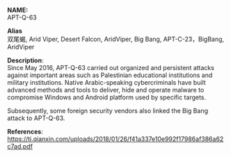 **NAME:**  
APT-Q-63  
  
**Alias**  
双尾蝎, Arid Viper, Desert Falcon, AridViper, Big Bang, APT-C-23，BigBang, AridViper  

**Description**:   
Since May 2016, APT-Q-63 carried out organized and persistent attacks against important areas such as Palestinian educational institutions and military institutions. Native Arabic-speaking cybercriminals have built advanced methods and tools to deliver, hide and operate malware to compromise Windows and Android platform used by specific targets.

Subsequently, some foreign security vendors also linked the Big Bang attack to APT-Q-63.

  
**References**:  
https://ti.qianxin.com/uploads/2018/01/26/f41a337e10e992f17986af386a62c7ad.pdf
